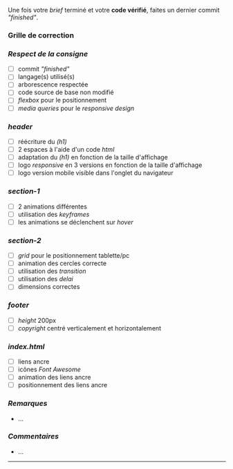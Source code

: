 Une fois votre *brief* terminé et votre **code vérifié**, faites un dernier commit *"finished"*.

### Grille de correction
### *Respect de la consigne*
- [ ] commit *"finished"*
- [ ] langage(s) utilisé(s)
- [ ] arborescence respectée
- [ ] code source de base non modifié
- [ ] *flexbox* pour le positionnement
- [ ] *media queries* pour le *responsive design*
### *header*
- [ ] réécriture du *(h1)*
- [ ] 2 espaces à l'aide d'un code *html*
- [ ] adaptation du *(h1)* en fonction de la taille d'affichage
- [ ] logo *responsive* en 3 versions en fonction de la taille d'affichage
- [ ] logo version mobile visible dans l'onglet du navigateur
### *section-1*
- [ ] 2 animations différentes
- [ ] utilisation des *keyframes*
- [ ] les animations se déclenchent sur *hover*
### *section-2*
- [ ] *grid* pour le positionnement tablette/pc
- [ ] animation des cercles correcte
- [ ] utilisation des *transition*
- [ ] utilisation des *delai*
- [ ] dimensions correctes
### *footer*
- [ ] *height* 200px
- [ ] *copyright* centré verticalement et horizontalement
### *index.html*
- [ ] liens ancre
- [ ] icônes *Font Awesome*
- [ ] animation des liens ancre
- [ ] positionnement des liens ancre
### *Remarques*
- ...
### *Commentaires*
- ...
---